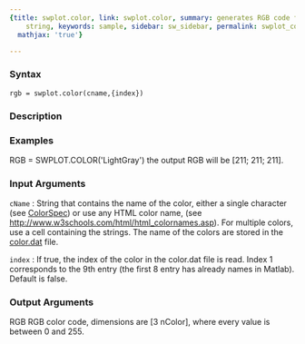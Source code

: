 ```yaml
---
{title: swplot.color, link: swplot.color, summary: generates RGB code from color name
    string, keywords: sample, sidebar: sw_sidebar, permalink: swplot_color.html, folder: swplot,
  mathjax: 'true'}

---
```


### Syntax

`rgb = swplot.color(cname,{index})`

### Description



### Examples

  RGB = SWPLOT.COLOR('LightGray')
  the output RGB will be [211; 211; 211].

### Input Arguments

`cName`
: String that contains the name of the color, either a single
  character (see <a href="matlab: doc ColorSpec">ColorSpec</a>) or use any HTML color name,
  (see http://www.w3schools.com/html/html_colornames.asp).
  For multiple colors, use a cell containing the strings. The
  name of the colors are stored in the <a href="matlab: edit color.dat">color.dat</a> file.

`index`
: If true, the index of the color in the color.dat file is read.
  Index 1 corresponds to the 9th entry (the first 8 entry has
  already names in Matlab). Default is false.

### Output Arguments

RGB       RGB color code, dimensions are [3 nColor], where
          every value is between 0 and 255.

